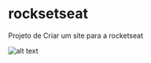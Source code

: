 # rocksetseat
Projeto de Criar um site para a rocketseat

![alt text](https://raw.githubusercontent.com/davicruzof/rockseat/master/images/screencapture-192-168-64-2-rocketseat-index-php-2020-06-04-18_52_54.png)
